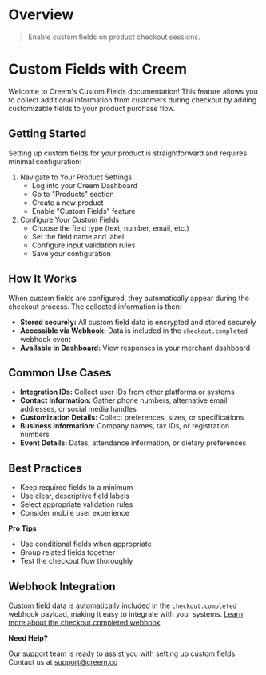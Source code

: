 # Overview

> Enable custom fields on product checkout sessions.

# Custom Fields with Creem

Welcome to Creem's Custom Fields documentation! This feature allows you to collect additional information from customers during checkout by adding customizable fields to your product purchase flow.

## Getting Started

Setting up custom fields for your product is straightforward and requires minimal configuration:

1. Navigate to Your Product Settings
   * Log into your Creem Dashboard
   * Go to "Products" section
   * Create a new product
   * Enable "Custom Fields" feature
2. Configure Your Custom Fields
   * Choose the field type (text, number, email, etc.)
   * Set the field name and label
   * Configure input validation rules
   * Save your configuration

## How It Works

When custom fields are configured, they automatically appear during the checkout process. The collected information is then:

* **Stored securely:** All custom field data is encrypted and stored securely
* **Accessible via Webhook:** Data is included in the `checkout.completed` webhook event
* **Available in Dashboard:** View responses in your merchant dashboard

## Common Use Cases

* **Integration IDs:** Collect user IDs from other platforms or systems
* **Contact Information:** Gather phone numbers, alternative email addresses, or social media handles
* **Customization Details:** Collect preferences, sizes, or specifications
* **Business Information:** Company names, tax IDs, or registration numbers
* **Event Details:** Dates, attendance information, or dietary preferences

## Best Practices

* Keep required fields to a minimum
* Use clear, descriptive field labels
* Select appropriate validation rules
* Consider mobile user experience

**Pro Tips**

* Use conditional fields when appropriate
* Group related fields together
* Test the checkout flow thoroughly

## Webhook Integration

Custom field data is automatically included in the `checkout.completed` webhook payload, making it easy to integrate with your systems.
[Learn more about the checkout.completed webhook](https://docs.creem.io/learn/webhooks/event-types).

**Need Help?**

Our support team is ready to assist you with setting up custom fields. Contact us at [support@creem.co](mailto:support@creem.co)